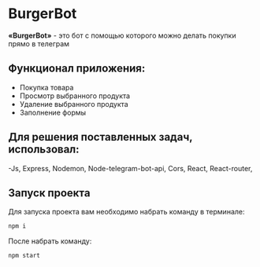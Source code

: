 <h1>BurgerBot</h1>


**«BurgerBot»** - это бот с помощью которого можно делать покупки прямо в телеграм 

##  Функционал приложения:

- Покупка товара
- Просмотр выбранного продукта
- Удаление выбранного продукта 
- Заполнение формы


## Для решения поставленных задач, использовал:

-Js, Express, Nodemon, Node-telegram-bot-api, Cors, React, React-router,


## Запуск проекта

Для запуска проекта вам необходимо набрать команду в терминале:

```javascript
npm i
```

После набрать команду:

```javascript
npm start
```
